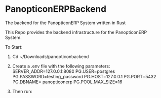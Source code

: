 # PanopticonERPBackend
The backend for the PanopticonERP System written in Rust

This Repo provides the backend infrastructure for the PanopticonERP System.

To Start:
1. Cd ~/Downloads/panopticonbackend

2. Create a .env file with the following parameters:
  SERVER_ADDR=127.0.0.1:8080
  PG.USER=postgres
  PG.PASSWORD=testing_password
  PG.HOST=127.0.0.1
  PG.PORT=5432
  PG.DBNAME= panopticonerp
  PG.POOL.MAX_SIZE=16
 
3. Then run:
``` Cargo run
